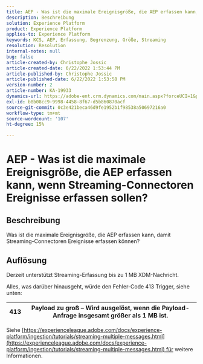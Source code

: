 ```yaml
---
title: AEP - Was ist die maximale Ereignisgröße, die AEP erfassen kann, wenn Streaming-Connectoren Ereignisse erfassen sollen?
description: Beschreibung
solution: Experience Platform
product: Experience Platform
applies-to: Experience Platform
keywords: KCS, AEP, Erfassung, Begrenzung, Größe, Streaming
resolution: Resolution
internal-notes: null
bug: false
article-created-by: Christophe Jossic
article-created-date: 6/22/2022 1:53:44 PM
article-published-by: Christophe Jossic
article-published-date: 6/22/2022 1:53:58 PM
version-number: 2
article-number: KA-19933
dynamics-url: https://adobe-ent.crm.dynamics.com/main.aspx?forceUCI=1&pagetype=entityrecord&etn=knowledgearticle&id=16f23eb7-32f2-ec11-bb3d-6045bd0158c7
exl-id: b8b08cc9-9998-4458-8f67-d5b860870acf
source-git-commit: 0c3e421beca46d9fe1952b1f98538a50697216a0
workflow-type: tm+mt
source-wordcount: '107'
ht-degree: 15%

---
```


# AEP - Was ist die maximale Ereignisgröße, die AEP erfassen kann, wenn Streaming-Connectoren Ereignisse erfassen sollen?

## Beschreibung

Was ist die maximale Ereignisgröße, die AEP erfassen kann, damit Streaming-Connectoren Ereignisse erfassen können?

## Auflösung


Derzeit unterstützt Streaming-Erfassung bis zu 1 MB XDM-Nachricht.

Alles, was darüber hinausgeht, würde den Fehler-Code 413 Trigger, siehe unten:




| 413 | Payload zu groß – Wird ausgelöst, wenn die Payload-Anfrage insgesamt größer als 1 MB ist. |
| --- | --- |




Siehe [https://experienceleague.adobe.com/docs/experience-platform/ingestion/tutorials/streaming-multiple-messages.html](https://experienceleague.adobe.com/docs/experience-platform/ingestion/tutorials/streaming-multiple-messages.html) für weitere Informationen.
